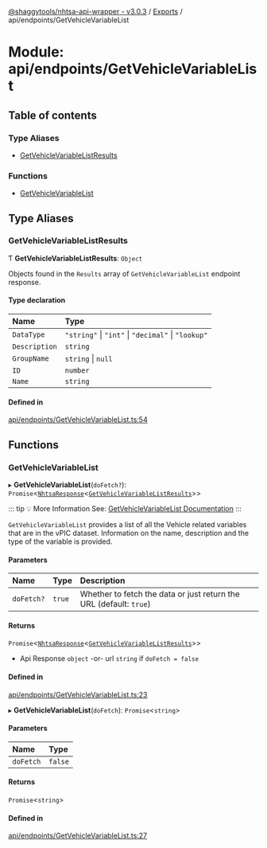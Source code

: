 [@shaggytools/nhtsa-api-wrapper - v3.0.3](../index.md) / [Exports](../modules.md) / api/endpoints/GetVehicleVariableList

# Module: api/endpoints/GetVehicleVariableList

## Table of contents

### Type Aliases

- [GetVehicleVariableListResults](api_endpoints_GetVehicleVariableList.md#getvehiclevariablelistresults)

### Functions

- [GetVehicleVariableList](api_endpoints_GetVehicleVariableList.md#getvehiclevariablelist)

## Type Aliases

### GetVehicleVariableListResults

Ƭ **GetVehicleVariableListResults**: `Object`

Objects found in the `Results` array of `GetVehicleVariableList` endpoint response.

#### Type declaration

| Name          | Type                                               |
| :------------ | :------------------------------------------------- |
| `DataType`    | `"string"` \| `"int"` \| `"decimal"` \| `"lookup"` |
| `Description` | `string`                                           |
| `GroupName`   | `string` \| `null`                                 |
| `ID`          | `number`                                           |
| `Name`        | `string`                                           |

#### Defined in

[api/endpoints/GetVehicleVariableList.ts:54](https://github.com/ShaggyTech/nhtsa-api-wrapper/blob/main/packages/lib/src/api/endpoints/GetVehicleVariableList.ts#L54)

## Functions

### GetVehicleVariableList

▸ **GetVehicleVariableList**(`doFetch?`): `Promise`<[`NhtsaResponse`](api_types.md#nhtsaresponse)<[`GetVehicleVariableListResults`](api_endpoints_GetVehicleVariableList.md#getvehiclevariablelistresults)\>\>

::: tip :bulb: More Information
See: [GetVehicleVariableList Documentation](/api/endpoints/get-vehicle-variable-list)
:::

`GetVehicleVariableList` provides a list of all the Vehicle related variables that are in the
vPIC dataset. Information on the name, description and the type of the variable is provided.

#### Parameters

| Name       | Type   | Description                                                        |
| :--------- | :----- | :----------------------------------------------------------------- |
| `doFetch?` | `true` | Whether to fetch the data or just return the URL (default: `true`) |

#### Returns

`Promise`<[`NhtsaResponse`](api_types.md#nhtsaresponse)<[`GetVehicleVariableListResults`](api_endpoints_GetVehicleVariableList.md#getvehiclevariablelistresults)\>\>

- Api Response
  `object` -or- url `string` if `doFetch = false`

#### Defined in

[api/endpoints/GetVehicleVariableList.ts:23](https://github.com/ShaggyTech/nhtsa-api-wrapper/blob/main/packages/lib/src/api/endpoints/GetVehicleVariableList.ts#L23)

▸ **GetVehicleVariableList**(`doFetch`): `Promise`<`string`\>

#### Parameters

| Name      | Type    |
| :-------- | :------ |
| `doFetch` | `false` |

#### Returns

`Promise`<`string`\>

#### Defined in

[api/endpoints/GetVehicleVariableList.ts:27](https://github.com/ShaggyTech/nhtsa-api-wrapper/blob/main/packages/lib/src/api/endpoints/GetVehicleVariableList.ts#L27)
